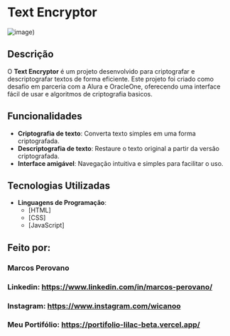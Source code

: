 # Text Encryptor

![image](https://github.com/user-attachments/assets/9ec0e61a-e7e6-4434-88b7-2fb2b7855614))

## Descrição

O **Text Encryptor** é um projeto desenvolvido para criptografar e descriptografar textos de forma eficiente. Este projeto foi criado como desafio em parceria com a Alura e OracleOne, oferecendo uma interface fácil de usar e algoritmos de criptografia basicos.

## Funcionalidades

- **Criptografia de texto**: Converta texto simples em uma forma criptografada.
- **Descriptografia de texto**: Restaure o texto original a partir da versão criptografada.
- **Interface amigável**: Navegação intuitiva e simples para facilitar o uso.

## Tecnologias Utilizadas

- **Linguagens de Programação**:
  - [HTML]
  - [CSS]
  - [JavaScript]

## Feito por:

### Marcos Perovano

### Linkedin: https://www.linkedin.com/in/marcos-perovano/
### Instagram: https://www.instagram.com/wicanoo
### Meu Portifólio: https://portifolio-lilac-beta.vercel.app/
